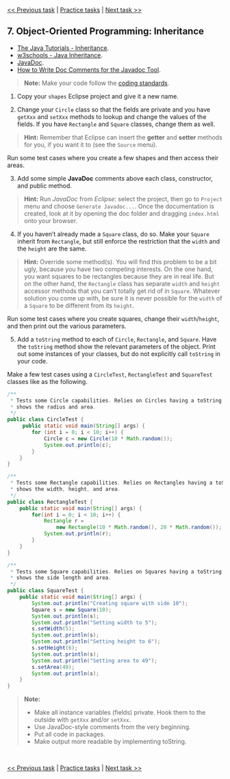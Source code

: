 [<< Previous task](task06.md) | [Practice tasks](readme.md#practice) | [Next task >>](task08.md)

<span id="task_07"></span>
## 7. Object-Oriented Programming: Inheritance

- [The Java Tutorials - Inheritance](https://docs.oracle.com/javase/tutorial/java/IandI/subclasses.html).
- [w3schools - Java Inheritance](https://www.w3schools.com/java/java_inheritance.asp).
- [JavaDoc](https://en.wikipedia.org/wiki/Javadoc).
- [How to Write Doc Comments for the Javadoc Tool](https://www.oracle.com/technetwork/java/javase/tech/index-137868.html).

> **Note:** Make your code follow the [coding standards](https://en.wikipedia.org/wiki/Naming_convention_(programming)#Java).

1) Copy your `shapes` Eclipse project and give it a new name.

2) Change your `Circle` class so that the fields are private and you have `getXxx` and `setXxx` methods to lookup and change the values of the fields. If you have `Rectangle` and `Square` classes, change them as well.

> **Hint:** Remember that Eclipse can insert the **getter** and **setter** methods for you, if you want it to (see the `Source` menu).

Run some test cases where you create a few shapes and then access their areas.

3) Add some simple **JavaDoc** comments above each class, constructor, and public method.

> **Hint:** Run *JavaDoc* from *Eclipse*: select the project, then go to `Project` menu and choose `Generate Javadoc...`. Once the documentation is created, look at it by opening the doc folder and dragging `index.html` onto your browser.

4) If you haven’t already made a `Square` class, do so. Make your `Square` inherit from `Rectangle`, but still enforce the restriction that the `width` and the `height` are the same. 

> **Hint:** Override some method(s). You will find this problem to be a bit ugly, because you have two competing interests. On the one hand, you want squares to be rectangles because they are in real life. But on the other hand, the `Rectangle` class has separate `width` and `height` accessor methods that you can’t totally get rid of in `Square`. Whatever solution you come up with, be sure it is never possible for the `width` of a `Square` to be different from its `height`.

Run some test cases where you create squares, change their `width`/`height`, and then print out the various parameters.

5) Add a `toString` method to each of `Circle`, `Rectangle`, and `Square`. Have the `toString` method show the relevant parameters of the object. Print out some instances of your classes, but do not explicitly call `toString` in your code.

Make a few test cases using a `CircleTest`, `RectangleTest` and `SquareTest` classes like as the following.

```java
/**
 * Tests some Circle capabilities. Relies on Circles having a toString that
 * shows the radius and area.
 */
public class CircleTest {
	 public static void main(String[] args) {
		for (int i = 0; i < 10; i++) {
			Circle c = new Circle(10 * Math.random());
			System.out.println(c);
		}
	}
}
```

```java
/**
 * Tests some Rectangle capabilities. Relies on Rectangles having a toString that
 * shows the width, height, and area.
 */
public class RectangleTest {
	public static void main(String[] args) {
		for(int i = 0; i < 10; i++) {
			Rectangle r = 
				new Rectangle(10 * Math.random(), 20 * Math.random());
			System.out.println(r);
		}
	}
}
```

```java
/**
 * Tests some Square capabilities. Relies on Squares having a toString that
 * shows the side length and area.
 */
public class SquareTest {
	public static void main(String[] args) {
		System.out.println("Creating square with side 10");
		Square s = new Square(10);
		System.out.println(s);
		System.out.println("Setting width to 5");
		s.setWidth(5);
		System.out.println(s);
		System.out.println("Setting height to 6");
		s.setHeight(6);
		System.out.println(s);
		System.out.println("Setting area to 49");
		s.setArea(49);
		System.out.println(s);
	}
}
```

> **Note:**
> - Make all instance variables (fields) private. Hook them to the outside with `getXxx` and/or `setXxx`.
> - Use JavaDoc-style comments from the very beginning.
> - Put all code in packages.
> - Make output more readable by implementing toString.

<br>

[<< Previous task](task06.md) | [Practice tasks](readme.md#practice) | [Next task >>](task08.md)

